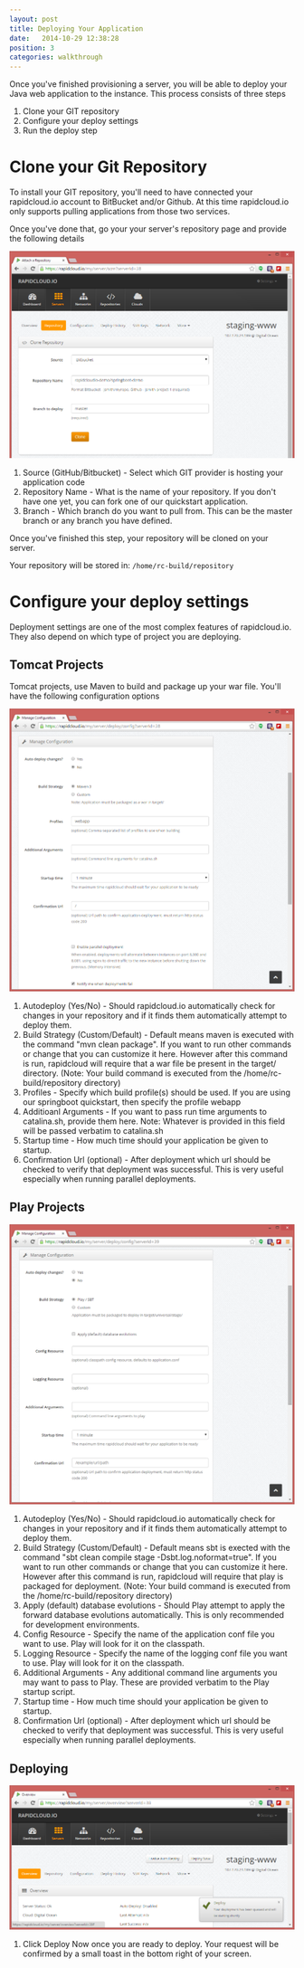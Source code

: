 ```yaml
---
layout: post
title: Deploying Your Application
date:   2014-10-29 12:38:28
position: 3
categories: walkthrough
---
```

Once you've finished provisioning a server, you will be able to deploy your Java web application to the instance. This process consists of three steps

1. Clone your GIT repository
1. Configure your deploy settings
1. Run the deploy step

# Clone your Git Repository

To install your GIT repository, you'll need to have connected your rapidcloud.io account to BitBucket and/or Github. At this time rapidcloud.io only supports pulling applications from those two services.

Once you've done that, go your your server's repository page and provide the following details

![Clone GIT Repository](/assets/select_repository.png)

1. Source (GitHub/Bitbucket) - Select which GIT provider is hosting your application code
2. Repository Name - What is the name of your repository. If you don't have one yet, you can fork one of our quickstart application.
3. Branch - Which branch do you want to pull from. This can be the master branch or any branch you have defined. 

Once you've finished this step, your repository will be cloned on your server.  

Your repository will be stored in:
<code>/home/rc-build/repository</code>

# Configure your deploy settings
Deployment settings are one of the most complex features of rapidcloud.io. They also depend on which type of project you are deploying. 

## Tomcat Projects
Tomcat projects, use Maven to build and package up your war file. You'll have the following configuration options

![Tomcat Configuration](/assets/tomcat_configuration.png)

1. Autodeploy (Yes/No) - Should rapidcloud.io automatically check for changes in your repository and if it finds them automatically attempt to deploy them. 
1. Build Strategy (Custom/Default) - Default means maven is executed with the command "mvn clean package". If you want to run other commands or change that you can customize it here. However after this command is run, rapidcloud will require that a war file be present in the target/ directory. (Note: Your build command is executed from the /home/rc-build/repository directory)
1. Profiles - Specify which build profile(s) should be used. If you are using our springboot quickstart, then specify the profile webapp
1. Additioanl Arguments - If you want to pass run time arguments to catalina.sh, provide them here. Note: Whatever is provided in this field will be passed verbatim to catalina.sh
1. Startup time - How much time should your application be given to startup. 
1. Confirmation Url (optional) - After deployment which url should be checked to verify that deployment was successful. This is very useful especially when running parallel deployments.

## Play Projects

![Play Configuration](/assets/play_configuration.png)

1. Autodeploy (Yes/No) - Should rapidcloud.io automatically check for changes in your repository and if it finds them automatically attempt to deploy them. 
1. Build Strategy (Custom/Default) - Default means sbt is exected with the command "sbt clean compile stage -Dsbt.log.noformat=true". If you want to run other commands or change that you can customize it here. However after this command is run, rapidcloud will require that play is packaged for deployment. (Note: Your build command is executed from the /home/rc-build/repository directory)
1. Apply (default) database evolutions - Should Play attempt to apply the forward database evolutions automatically. This is only recommended for development environments.
1. Config Resource - Specify the name of the application conf file you want to use. Play will look for it on the classpath.
1. Logging Resource - Specify the name of the logging conf file you want to use. Play will look for it on the classpath.
1. Additional Arguments - Any additional command line arguments you may want to pass to Play. These are provided verbatim to the Play startup script.
1. Startup time - How much time should your application be given to startup. 
1. Confirmation Url (optional) - After deployment which url should be checked to verify that deployment was successful. This is very useful especially when running parallel deployments.

## Deploying

![Deploy Now](/assets/deploy_now.png)

1. Click Deploy Now once you are ready to deploy. Your request will be confirmed by a small toast in the bottom right of your screen.


